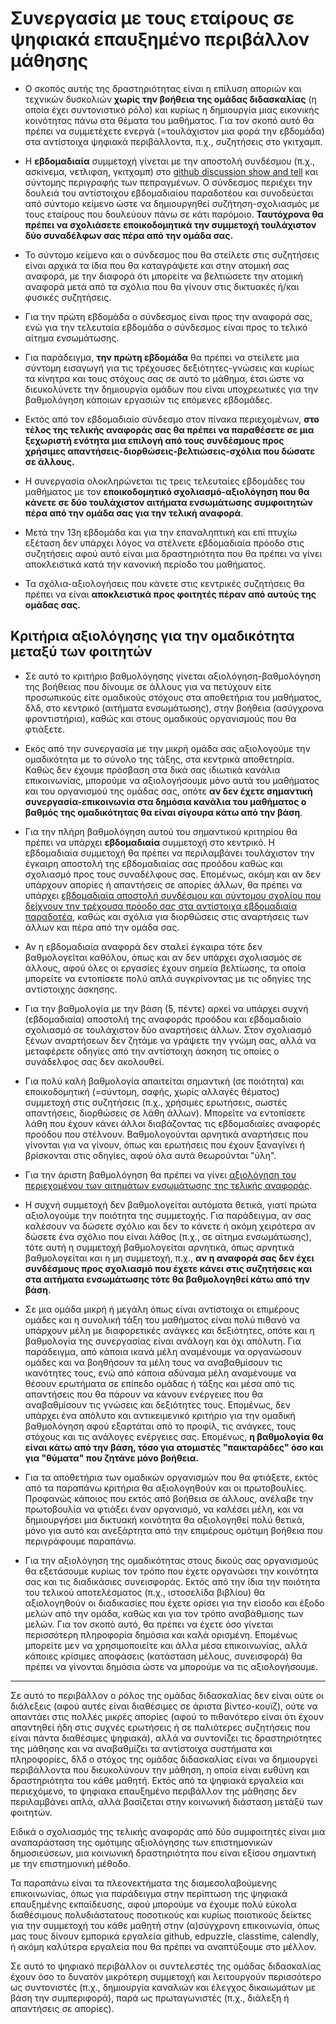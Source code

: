 # Συνεργασία με τους εταίρους σε ψηφιακά επαυξημένο περιβάλλον μάθησης

* Ο σκοπός αυτής της δραστηριότητας είναι η επίλυση αποριών και τεχνικών δυσκολιών **χωρίς την βοήθεια της ομάδας διδασκαλίας** (η οποία έχει συντονιστικό ρόλο) και κυρίως η δημιουργία μιας εικονικής κοινότητας πάνω στα θέματα του μαθήματος. Για τον σκοπό αυτό θα πρέπει να συμμετέχετε ενεργά (=τουλάχιστον μια φορά την εβδομάδα) στα αντίστοιχα ψηφιακά περιβάλλοντα, π.χ., συζητήσεις στο γκιτχαμπ.

* Η **εβδομαδιαία** συμμετοχή γίνεται με την αποστολή συνδέσμου (π.χ., ασκίνεμα, νετλιφαη, γκιτχαμπ) στο [github discussion show and tell](https://github.com/courses-ionio/help/discussions/categories/show-and-tell) και σύντομης περιγραφής των πεπραγμένων. Ο σύνδεσμος περιέχει την δουλειά του αντίστοιχου εβδομαδιαίου παραδοτέου και συνοδεύεται από σύντομο κείμενο ώστε να δημιουργηθεί συζήτηση-σχολιασμός με τους εταίρους που δουλεύουν πάνω σε κάτι παρόμοιο. **Ταυτόχρονα θα πρέπει να σχολιάσετε εποικοδομητικά την συμμετοχή τουλάχιστον δύο συναδέλφων σας πέρα από την ομάδα σας.**

* Το σύντομο κείμενο και ο σύνδεσμος που θα στείλετε στις συζητήσεις είναι αρχικά τα ίδια που θα καταγράψετε και στην ατομική σας αναφορά, με την διαφορά ότι μπορείτε να βελτιώσετε την ατομική αναφορά μετά από τα σχόλια που θα γίνουν στις δικτυακές ή/και φυσικές συζητήσεις.

* Για την πρώτη εβδομάδα ο σύνδεσμος είναι προς την αναφορά σας, ενώ για την τελευταία εβδομάδα ο σύνδεσμος είναι προς το τελικό αίτημα ενσωμάτωσης.

* Για παράδειγμα, **την πρώτη εβδομάδα** θα πρέπει να στείλετε μια σύντομη εισαγωγή για τις τρέχουσες δεξιότητες-γνώσεις και κυρίως τα κίνητρα και τους στόχους σας σε αυτό το μάθημα, έτσι ώστε να διευκολύνετε την δημιουργία ομάδων που είναι υποχρεωτικές για την βαθμολόγηση κάποιων εργασιών τις επόμενες εβδομάδες.

* Εκτός από τον εβδομαδιαίο σύνδεσμο στον πίνακα περιεχομένων, **στο τέλος της τελικής αναφοράς σας θα πρέπει να παραθέσετε σε μια ξεχωριστή ενότητα μια επιλογή από τους συνδέσμους προς χρήσιμες απαντήσεις-διορθώσεις-βελτιώσεις-σχόλια που δώσατε σε άλλους.**

* Η συνεργασία ολοκληρώνεται τις τρεις τελευταίες εβδομάδες του μαθήματος με τον **εποικοδομητικό σχολιασμό-αξιολόγηση που θα κάνετε σε δύο τουλάχιστον αιτήματα ενσωμάτωσης συμφοιτητών πέρα από την ομάδα σας για την τελική αναφορά**.

* Μετά την 13η εβδομάδα και για την επαναληπτική και επί πτυχίω εξέταση δεν υπάρχει λόγος να στέλνετε εβδομαδιαία πρόοδο στις συζητήσεις αφού αυτό είναι μια δραστηριότητα που θα πρέπει να γίνει αποκλειστικά κατά την κανονική περίοδο του μαθήματος.

* Τα σχόλια-αξιολογήσεις που κάνετε στις κεντρικές συζητήσεις θα πρέπει να είναι **αποκλειστικά προς φοιτητές πέραν από αυτούς της ομάδας σας.**

## Κριτήρια αξιολόγησης για την ομαδικότητα μεταξύ των φοιτητών

* Σε αυτό το κριτήριο βαθμολόγησης γίνεται αξιολόγηση-βαθμολόγηση της βοήθειας που δίνουμε σε άλλους για να πετύχουν είτε προσωπικούς είτε ομαδικούς στόχους στα αποθετήρια του μαθήματος, δλδ, στο κεντρικό (αιτήματα ενσωμάτωσης), στην βοήθεια (ασύγχρονα φροντιστήρια), καθώς και στους ομαδικούς οργανισμούς που θα φτιάξετε.

* Εκός από την συνεργασία με την μικρή ομάδα σας αξιολογούμε την ομαδικότητα με το σύνολο της τάξης, στα κεντρικά αποθετηρία. Καθώς δεν έχουμε πρόσβαση στα δικά σας ιδιωτικά κανάλια επικοινωνίας, μπορούμε να αξιολογήσουμε μόνο αυτά του μαθήματος και του οργανισμού της ομάδας σας, οπότε **αν δεν έχετε σημαντική συνεργασία-επικοινωνία στα δημόσια κανάλια του μαθήματος ο βαθμός της ομαδικότητας θα είναι σίγουρα κάτω από την βάση**.

* Για την πλήρη βαθμολόγηση αυτού του σημαντικού κριτηρίου θα πρέπει να υπάρχει **εβδομαδιαία** συμμετοχή στο κεντρικό. Η εβδομαδιαία συμμετοχή θα πρέπει να περιλαμβάνει τουλάχιστον την έγκαιρη αποστολή της εβδομαδιαίας σας προόδου καθώς και σχολιασμό προς τους συναδέλφους σας. Επομένως, ακόμη και αν δεν υπάρχουν απορίες ή απαντήσεις σε απορίες άλλων, θα πρέπει να υπάρχει [εβδομαδιαία αποστολή συνδέσμου και σύντομου σχολίου που δείχνουν την τρέχουσα πρόοδο σας στα αντίστοιχα εβδομαδιαία παραδοτέα](https://github.com/courses-ionio/help/discussions/categories/show-and-tell), καθώς και σχόλια για διορθώσεις στις αναρτήσεις των άλλων και πέρα από την ομάδα σας.

* Αν η εβδομαδιαία αναφορά δεν σταλεί έγκαιρα τότε δεν βαθμολογείται καθόλου, όπως και αν δεν υπάρχει σχολιασμός σε άλλους, αφού όλες οι εργασίες έχουν σημεία βελτίωσης, τα οποία μπορείτε να εντοπίσετε πολύ απλά συγκρίνοντας με τις οδηγίες της αντίστοιχης άσκησης.

* Για την βαθμολογία με την βάση (5, πέντε) αρκεί να υπάρχει συχνή (εβδομαδιαία) αποστολή της αναφοράς προόδου και εβδομαδιαίο σχολιασμό σε τουλάχιστον δύο αναρτήσεις άλλων. Στον σχολιασμό ξένων αναρτήσεων δεν ζητάμε να γράψετε την γνώμη σας, αλλά να μεταφέρετε οδηγίες από την αντίστοιχη άσκηση τις οποίες ο συνάδελφος σας δεν ακολουθεί. 

* Για πολύ καλή βαθμολογία απαιτείται σημαντική (σε ποιότητα) και εποικοδομητική (=σύντομη, σαφής, χωρίς αλλαγές θέματος) συμμετοχή στις συζητήσεις (π.χ., χρήσιμες ερωτήσεις, σωστές απαντήσεις, διορθώσεις σε λάθη άλλων). Μπορείτε να εντοπίσετε λάθη που έχουν κάνει άλλοι διαβάζοντας τις εβδομαδιαίες αναφορές προόδου που στέλνουν. Βαθμολογούνται αρνητικά αναρτήσεις που γίνονται για να γίνουν, όπως και ερωτήσεις που έχουν ξαναγίνει ή βρίσκονται στις οδηγίες, αφού όλα αυτά θεωρούνται "ύλη".

* Για την άριστη βαθμολόγηση θα πρέπει να γίνει [αξιολόγηση του περιεχομένου των αιτημάτων ενσωμάτωσης της τελικής αναφοράς](https://docs.github.com/en/github/collaborating-with-pull-requests/reviewing-changes-in-pull-requests/about-pull-request-reviews).

* Η συχνή συμμετοχή δεν βαθμολογείται αυτόματα θετικά, γιατί πρώτα αξιολογούμε την ποιότητα της συμμετοχής. Για παράδειγμα, αν σας καλέσουν να δώσετε σχόλιο και δεν το κάνετε ή ακόμη χειρότερα αν δώσετε ένα σχόλιο που είναι λάθος (π.χ., σε αίτημα ενσωμάτωσης), τότε αυτή η συμμετοχή βαθμολογείται αρνητικά, όπως αρνητικά βαθμολογείται και η μη συμμετοχή, π.χ., **αν η αναφορά σας δεν έχει συνδέσμους προς σχολιασμό που έχετε κάνει στις συζητήσεις και στα αιτήματα ενσωμάτωσης τότε θα βαθμολογηθεί κάτω από την βάση.**

* Σε μια ομάδα μικρή ή μεγάλη όπως είναι αντίστοιχα οι επιμέρους ομάδες και η συνολική τάξη του μαθήματος είναι πολύ πιθανό να υπάρχουν μέλη με διαφορετικές ανάγκες και δεξιότητες, οπότε και η βαθμολογία της συνεργασίας είναι ανάλογη και όχι απόλυτη. Για παράδειγμα, από κάποια ικανά μέλη αναμένουμε να οργανώσουν ομάδες και να βοηθήσουν τα μέλη τους να αναβαθμίσουν τις ικανότητες τους, ενώ από κάποια αδύναμα μέλη αναμένουμε να θέσουν ερωτήματα σε επίπεδο ομάδας ή τάξης και μέσα από τις απαντήσεις που θα πάρουν να κάνουν ενέργειες που θα αναβαθμίσουν τις γνώσεις και δεξιότητες τους. Επομένως, δεν υπάρχει ένα απόλυτο και αντικειμενικό κριτήριο για την ομαδική βαθμολόγηση αφού εξαρτάται από το προφίλ, τις ανάγκες, τους στόχους και τις ανάλογες ενέργειες σας. Επομένως, **η βαθμολογία θα είναι κάτω από την βάση, τόσο για ατομιστές "παικταράδες" όσο και για "θύματα" που ζητάνε μόνο βοήθεια.**

* Για τα αποθετήρια των ομαδικών οργανισμών που θα φτιάξετε, εκτός από τα παραπάνω κριτήρια θα αξιολογηθούν και οι πρωτοβουλίες. Προφανώς κάποιος που εκτός από βοήθεια σε άλλους, ανέλαβε την πρωτοβουλία να φτιάξει έναν οργανισμό, να καλέσει μέλη, και να δημιουργήσει μια δικτυακή κοινότητα θα αξιολογηθεί πολύ θετικά, μόνο για αυτό και ανεξάρτητα από την επιμέρους ομότιμη βοήθεια που περιγράφουμε παραπάνω.

* Για την αξιολόγηση της ομαδικότητας στους δικούς σας οργανισμούς θα εξετάσουμε κυρίως τον τρόπο που έχετε οργανώσει την κοινότητα σας και τις διαδικάσιες συνεισφοράς. Εκτός από την ίδια την ποιότητα του τελικού αποτελέσματος (π.χ., ιστοσελίδα βιβλίου) θα αξιολογηθούν οι διαδικασίες που έχετε ορίσει για την είσοδο και έξοδο μελών από την ομάδα, καθώς και για τον τρόπο αναβάθμισης των μελών. Για τον σκοπό αυτό, θα πρέπει να έχετε όσο γίνεται περισσότερη πληροφορία δημόσια και καλά ορισμένη. Επομένως μπορείτε μεν να χρησιμοποιείτε και άλλα μέσα επικοινωνίας, αλλά κάποιες κρίσιμες αποφάσεις (κατάσταση μέλους, συνεισφορά) θα πρέπει να γίνονται δημόσια ώστε να μπορούμε να τις αξιολογήσουμε.

---
Σε αυτό το περιβάλλον ο ρόλος της ομάδας διδασκαλίας δεν είναι ούτε οι διάλεξεις (αφού αυτές είναι διαθέσιμες σε άριστα βίντεο-κουϊζ), ούτε να απαντάει στις πολλές μικρές απορίες (αφού το πιθανότερο είναι ότι έχουν απαντηθεί ήδη στις συχνές ερωτήσεις ή σε παλιότερες συζητήσεις που είναι πάντα διαθέσιμες ψηφιακά), αλλά να συντονίζει τις δραστηριότητες της μάθησης και να αναβαθμίζει τα αντίστοιχα συστήματα και πληροφορίες, δλδ ο στόχος της ομάδας διδασκαλίας είναι να δημιουργεί περιβάλλοντα που διευκολύνουν την μάθηση, η οποία είναι ευθύνη και δραστηριότητα του κάθε μαθητή. Εκτός από τα ψηφιακά εργαλεία και περιεχόμενο, το ψηφιακα επαυξημένο περιβάλλον της μάθησης δεν περιλαμβάνει απλά, αλλά βασίζεται στην κοινωνική διάσταση μετάξύ των φοιτητών.

Ειδικά ο σχολιασμός της τελικής αναφοράς από δύο συμφοιτητές είναι μια αναπαράσταση της ομότιμης αξιολόγησης των επιστημονικών δημοσιεύσεων, μια κοινωνική δραστηριότητα που είναι εξίσου σημαντική με την επιστημονική μέθοδο.

Τα παραπάνω είναι τα πλεονεκτήματα της διαμεσολαβούμενης επικοινωνίας, όπως για παράδειγμα στην περίπτωση της ψηφιακά επαυξημένης εκπαίδευσης, αφού μπορούμε να έχουμε πολύ εύκολα διαθέσιμους πολυδιάστατους ποσοτικούς και κυρίως ποιοτικούς δείκτες για την συμμετοχή του κάθε μαθητή στην (α)σύγχρονη επικοινωνία, όπως μας τους δίνουν εμπορικά εργαλεία github, edpuzzle, classtime, calendly, ή ακόμη καλύτερα εργαλεία που θα πρέπει να αναπτύξουμε στο μέλλον. 

Σε αυτό το ψηφιακό περιβάλλον οι συντελεστές της ομάδας διδασκαλίας έχουν όσο το δυνατόν μικρότερη συμμετοχή και λειτουργούν περισσότερο ως συντονιστές (π.χ., δημιουργία καναλιών και έλεγχος δικαιωμάτων με βάση την συμπεριφορά), παρά ως πρωταγωνιστές (π.χ., διάλεξη ή απαντήσεις σε απορίες). 
